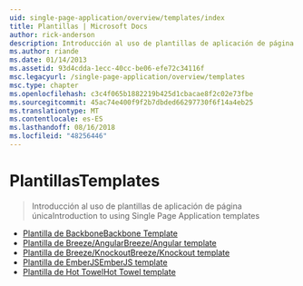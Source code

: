 ```yaml
---
uid: single-page-application/overview/templates/index
title: Plantillas | Microsoft Docs
author: rick-anderson
description: Introducción al uso de plantillas de aplicación de página única
ms.author: riande
ms.date: 01/14/2013
ms.assetid: 93d4cdda-1ecc-40cc-be06-efe72c34116f
msc.legacyurl: /single-page-application/overview/templates
msc.type: chapter
ms.openlocfilehash: c3c4f065b1882219b425d1cbacae8f2c02e73fbe
ms.sourcegitcommit: 45ac74e400f9f2b7dbded66297730f6f14a4eb25
ms.translationtype: MT
ms.contentlocale: es-ES
ms.lasthandoff: 08/16/2018
ms.locfileid: "48256446"
---
```

<a name="templates"></a><span data-ttu-id="2e6b9-103">Plantillas</span><span class="sxs-lookup"><span data-stu-id="2e6b9-103">Templates</span></span>
====================
> <span data-ttu-id="2e6b9-104">Introducción al uso de plantillas de aplicación de página única</span><span class="sxs-lookup"><span data-stu-id="2e6b9-104">Introduction to using Single Page Application templates</span></span>


- [<span data-ttu-id="2e6b9-105">Plantilla de Backbone</span><span class="sxs-lookup"><span data-stu-id="2e6b9-105">Backbone Template</span></span>](backbonejs-template.md)
- [<span data-ttu-id="2e6b9-106">Plantilla de Breeze/Angular</span><span class="sxs-lookup"><span data-stu-id="2e6b9-106">Breeze/Angular template</span></span>](breezeangular-template.md)
- [<span data-ttu-id="2e6b9-107">Plantilla de Breeze/Knockout</span><span class="sxs-lookup"><span data-stu-id="2e6b9-107">Breeze/Knockout template</span></span>](breezeknockout-template.md)
- [<span data-ttu-id="2e6b9-108">Plantilla de EmberJS</span><span class="sxs-lookup"><span data-stu-id="2e6b9-108">EmberJS template</span></span>](emberjs-template.md)
- [<span data-ttu-id="2e6b9-109">Plantilla de Hot Towel</span><span class="sxs-lookup"><span data-stu-id="2e6b9-109">Hot Towel template</span></span>](hottowel-template.md)
